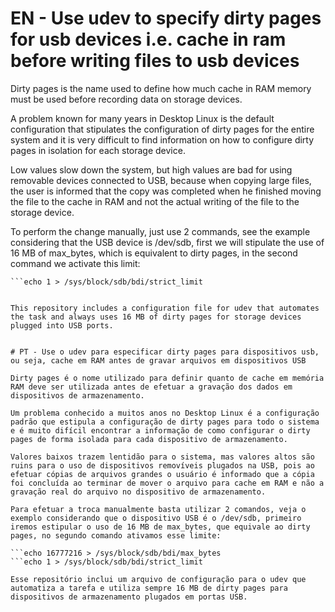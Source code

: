 # EN - Use udev to specify dirty pages for usb devices i.e. cache in ram before writing files to usb devices

Dirty pages is the name used to define how much cache in RAM memory must be used before recording data on storage devices.

A problem known for many years in Desktop Linux is the default configuration that stipulates the configuration of dirty pages for the entire system and it is very difficult to find information on how to configure dirty pages in isolation for each storage device.

Low values slow down the system, but high values are bad for using removable devices connected to USB, because when copying large files, the user is informed that the copy was completed when he finished moving the file to the cache in RAM and not the actual writing of the file to the storage device.

To perform the change manually, just use 2 commands, see the example considering that the USB device is /dev/sdb, first we will stipulate the use of 16 MB of max_bytes, which is equivalent to dirty pages, in the second command we activate this limit:

```echo 16777216 > /sys/block/sdb/bdi/max_bytes
```echo 1 > /sys/block/sdb/bdi/strict_limit


This repository includes a configuration file for udev that automates the task and always uses 16 MB of dirty pages for storage devices plugged into USB ports.


# PT - Use o udev para especificar dirty pages para dispositivos usb, ou seja, cache em RAM antes de gravar arquivos em dispositivos USB

Dirty pages é o nome utilizado para definir quanto de cache em memória RAM deve ser utilizada antes de efetuar a gravação dos dados em dispositivos de armazenamento.

Um problema conhecido a muitos anos no Desktop Linux é a configuração padrão que estipula a configuração de dirty pages para todo o sistema e é muito difícil encontrar a informação de como configurar o dirty pages de forma isolada para cada dispositivo de armazenamento.

Valores baixos trazem lentidão para o sistema, mas valores altos são ruins para o uso de dispositivos removíveis plugados na USB, pois ao efetuar cópias de arquivos grandes o usuário é informado que a cópia foi concluída ao terminar de mover o arquivo para cache em RAM e não a gravação real do arquivo no dispositivo de armazenamento.

Para efetuar a troca manualmente basta utilizar 2 comandos, veja o exemplo considerando que o dispositivo USB é o /dev/sdb, primeiro iremos estipular o uso de 16 MB de max_bytes, que equivale ao dirty pages, no segundo comando ativamos esse limite:

```echo 16777216 > /sys/block/sdb/bdi/max_bytes
```echo 1 > /sys/block/sdb/bdi/strict_limit

Esse repositório inclui um arquivo de configuração para o udev que automatiza a tarefa e utiliza sempre 16 MB de dirty pages para dispositivos de armazenamento plugados em portas USB.
